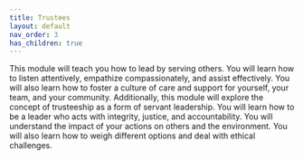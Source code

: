 ```yaml
---
title: Trustees
layout: default
nav_order: 3
has_children: true
---
```


This module will teach you how to lead by serving others. You will learn how to listen attentively, empathize compassionately, and assist effectively. You will also learn how to foster a culture of care and support for yourself, your team, and your community. Additionally, this module will explore the concept of trusteeship as a form of servant leadership. You will learn how to be a leader who acts with integrity, justice, and accountability. You will understand the impact of your actions on others and the environment. You will also learn how to weigh different options and deal with ethical challenges.
